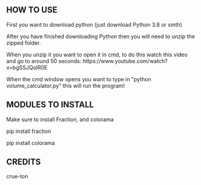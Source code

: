 ## HOW TO USE ##
<p>First you want to download python (just download Python 3.8 or smth)</p>

<p>After you have finished downloading Python then you will need to unzip the zipped folder.</p>

<p>When you unzip it you want to open it in cmd, to do this watch this video and go to around 50 seconds: https://www.youtube.com/watch?v=bgSSJQolR0E </p>

<p>When the cmd window opens you want to type in "python volume_calculator.py" this will run the program! </p>

## MODULES TO INSTALL ##
<p>Make sure to install Fraction, and colorama</p>

<p>pip install fraction</p>

<p>pip install colorama</p>

## CREDITS ##
<p>crue-ton</p>
